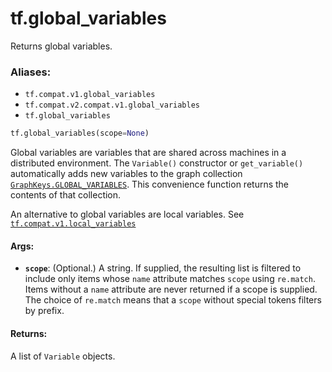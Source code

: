 <div itemscope itemtype="http://developers.google.com/ReferenceObject">
<meta itemprop="name" content="tf.global_variables" />
<meta itemprop="path" content="Stable" />
</div>

# tf.global_variables

Returns global variables.

### Aliases:

* `tf.compat.v1.global_variables`
* `tf.compat.v2.compat.v1.global_variables`
* `tf.global_variables`

``` python
tf.global_variables(scope=None)
```

<!-- Placeholder for "Used in" -->

Global variables are variables that are shared across machines in a
distributed environment. The `Variable()` constructor or `get_variable()`
automatically adds new variables to the graph collection
<a href="../tf/GraphKeys.md#GLOBAL_VARIABLES"><code>GraphKeys.GLOBAL_VARIABLES</code></a>.
This convenience function returns the contents of that collection.

An alternative to global variables are local variables. See
<a href="../tf/local_variables.md"><code>tf.compat.v1.local_variables</code></a>

#### Args:


* <b>`scope`</b>: (Optional.) A string. If supplied, the resulting list is filtered to
  include only items whose `name` attribute matches `scope` using
  `re.match`. Items without a `name` attribute are never returned if a scope
  is supplied. The choice of `re.match` means that a `scope` without special
  tokens filters by prefix.


#### Returns:

A list of `Variable` objects.
